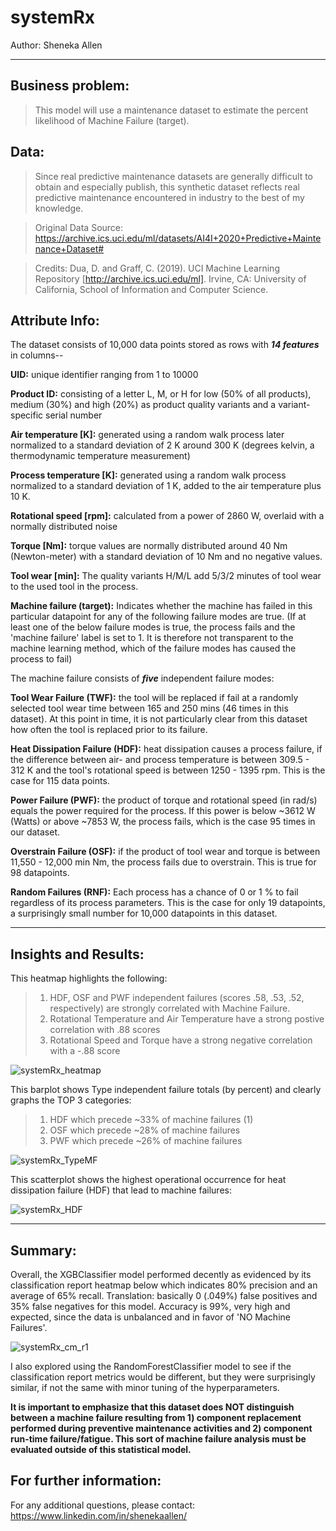 # systemRx


Author: Sheneka Allen


---


## Business problem:
>This model will use a maintenance dataset to estimate the percent likelihood of Machine Failure (target).

## Data:
>Since real predictive maintenance datasets are generally difficult to obtain and especially publish, 
>this synthetic dataset reflects real predictive maintenance encountered in industry to the best of my knowledge.

>Original Data Source: https://archive.ics.uci.edu/ml/datasets/AI4I+2020+Predictive+Maintenance+Dataset#

>Credits: Dua, D. and Graff, C. (2019). UCI Machine Learning Repository [http://archive.ics.uci.edu/ml]. 
>Irvine, CA: University of California, School of Information and Computer Science.

## Attribute Info:

The dataset consists of 10,000 data points stored as rows with **_14 features_** in columns--

**UID:** unique identifier ranging from 1 to 10000

**Product ID:** consisting of a letter L, M, or H for low (50% of all products), medium (30%) and high (20%) as product quality variants and a variant-specific serial number

**Air temperature [K]:** generated using a random walk process later normalized to a standard deviation of 2 K around 300 K (degrees kelvin, a thermodynamic temperature measurement)

**Process temperature [K]:** generated using a random walk process normalized to a standard deviation of 1 K, added to the air temperature plus 10 K.

**Rotational speed [rpm]:** calculated from a power of 2860 W, overlaid with a normally distributed noise

**Torque [Nm]:** torque values are normally distributed around 40 Nm (Newton-meter) with a standard deviation of 10 Nm and no negative values.

**Tool wear [min]:** The quality variants H/M/L add 5/3/2 minutes of tool wear to the used tool in the process.

**Machine failure (target):** Indicates whether the machine has failed in this particular datapoint for any of the following failure modes are true. (If at least one of the below failure modes is true, the process fails and the 'machine failure' label is set to 1. It is therefore not transparent to the machine learning method, which of the failure modes has caused the process to fail)

The machine failure consists of **_five_** independent failure modes:

**Tool Wear Failure (TWF):** the tool will be replaced if fail at a randomly selected tool wear time between 165 and 250 mins (46 times in this dataset). At this point in time, it is not particularly clear from this dataset how often the tool is replaced prior to its failure.

**Heat Dissipation Failure (HDF):** heat dissipation causes a process failure, if the difference between air- and process temperature is between 309.5 - 312 K and the tool's rotational speed is between 1250 - 1395 rpm. This is the case for 115 data points.

**Power Failure (PWF):** the product of torque and rotational speed (in rad/s) equals the power required for the process. If this power is below ~3612 W (Watts) or above ~7853 W, the process fails, which is the case 95 times in our dataset.

**Overstrain Failure (OSF):** if the product of tool wear and torque is between 11,550 - 12,000 min Nm, the process fails due to overstrain. This is true for 98 datapoints.

**Random Failures (RNF):** Each process has a chance of 0 or 1 % to fail regardless of its process parameters. This is the case for only 19 datapoints, a surprisingly small number for 10,000 datapoints in this dataset.

---


## Insights and Results: 


This heatmap highlights the following:
>1.  HDF, OSF and PWF independent failures (scores .58, .53, .52, respectively) are strongly correlated with Machine Failure.
>2.  Rotational Temperature and Air Temperature have a strong postive correlation with .88 scores
>3.  Rotational Speed and Torque have a strong negative correlation with a -.88 score

![systemRx_heatmap](https://user-images.githubusercontent.com/100389581/168302971-ec15d067-80a6-4e21-83e6-64c0a7a4145c.png)


This barplot shows Type independent failure totals (by percent) and clearly graphs the TOP 3 categories:
>1. HDF which precede ~33% of machine failures (1)
>2. OSF which precede ~28% of machine failures
>3. PWF which precede ~26% of machine failures

![systemRx_TypeMF](https://user-images.githubusercontent.com/100389581/168302674-5a3aa8a7-b4cd-463b-9840-2967474d483a.png)


This scatterplot shows the highest operational occurrence for heat dissipation failure (HDF) that lead to machine failures:

![systemRx_HDF](https://user-images.githubusercontent.com/100389581/168303099-b6e8c580-30e3-4572-8d20-7ef5fc76bcf0.png)





---
## Summary:

Overall, the XGBClassifier model performed decently as evidenced by its classification report heatmap below which indicates 80% precision and an average of 65% recall.  Translation: basically 0 (.049%) false positives and 35% false negatives for this model. Accuracy is 99%, very high and expected, since the data is unbalanced and in favor of 'NO Machine Failures'.


![systemRx_cm_r1](https://user-images.githubusercontent.com/100389581/169563095-9e29cab3-ae94-45e1-b1d6-af48d193a9a3.png)



I also explored using the RandomForestClassifier model to see if the classification report metrics would be different, but they were surprisingly similar, if not the same with minor tuning of the hyperparameters.

**It is important to emphasize that this dataset does NOT distinguish between a machine failure resulting from 1) component replacement performed during preventive maintenance activities and 2) component run-time failure/fatigue.  This sort of machine failure analysis must be evaluated outside of this statistical model.**

## For further information:
For any additional questions, please contact: https://www.linkedin.com/in/shenekaallen/
